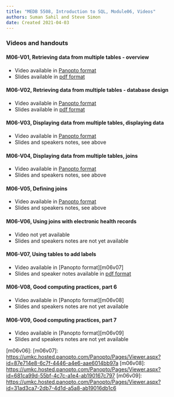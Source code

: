 ```yaml
---
title: "MEDB 5508, Introduction to SQL, Module06, Videos"
authors: Suman Sahil and Steve Simon
date: Created 2021-04-03
---
```


### Videos and handouts

#### M06-V01, Retrieving data from multiple tables - overview

+ Video available in [Panopto format][m06v01]
+ Slides available in [pdf format][git1]

#### M06-V02, Retrieving data from multiple tables - database design

+ Video available in [Panopto format][m06v02]
+ Slides available in [pdf format][git2]

#### M06-V03, Displaying data from multiple tables, displaying data

+ Video available in [Panopto format][m06v03]
+ Slides and speakers notes, see above

#### M06-V04, Displaying data from multiple tables, joins

+ Video available in [Panopto format][m06v04]
+ Slides and speakers notes, see above

#### M06-V05, Defining joins

+ Video available in [Panopto format][m06v05]
+ Slides and speakers notes, see above

#### M06-V06, Using joins with electronic health records

+ Video not yet available
+ Slides and speakers notes are not yet available

#### M06-V07, Using tables to add labels

+ Video available in [Panopto format][m06v07]
+ Slides and speaker notes available in [pdf format][git7]

#### M06-V08, Good computing practices, part 6

+ Video available in [Panopto format][m06v08]
+ Slides and speakers notes are not yet available

#### M06-V09, Good computing practices, part 7

+ Video available in [Panopto format][m06v09]
+ Slides and speakers notes are not yet available



[git1]: https://github.com/pmean/introduction-to-sql/blob/master/results/m06-v01-basic-terminologies.pdf
[git2]: https://github.com/pmean/introduction-to-sql/blob/master/results/m06-v02-database-design.pdf
[git3]: https://github.com/pmean/introduction-to-sql/blob/master/results/m06-v03-multiple-tables.pdf
[git4]: https://github.com/pmean/introduction-to-sql/blob/master/results/m06-v04-dispaying-data.pdf
[git5]: https://github.com/pmean/introduction-to-sql/blob/master/results/m06-v05-using-joins.pdf
[git6]: https://github.com/pmean/introduction-to-sql/blob/master/results/m06-v06-managing-tables.pdf
[git7]: https://github.com/pmean/introduction-to-sql/blob/master/results/m06-v07-simple-joins.pdf

[m06v01]: https://umkc.hosted.panopto.com/Panopto/Pages/Viewer.aspx?id=57794837-cc4b-41cb-88cb-aae600ee69b1
[m06v02]: https://umkc.hosted.panopto.com/Panopto/Pages/Viewer.aspx?id=6ebdc433-6956-4c94-9bd2-aae600f01315
[m06v03]: https://umkc.hosted.panopto.com/Panopto/Pages/Viewer.aspx?id=9ae3efa4-7da9-4b8f-b36d-aaf6006e374c
[m06v04]: https://umkc.hosted.panopto.com/Panopto/Pages/Viewer.aspx?id=939fc4b0-944c-4e48-8206-aaf600707cef
[m06v05]: https://umkc.hosted.panopto.com/Panopto/Pages/Viewer.aspx?id=3749d09c-6920-448d-8e26-aaf600a1f926
[m06v06]: 
[m06v07]: https://umkc.hosted.panopto.com/Panopto/Pages/Viewer.aspx?id=87e714e8-6c7f-4446-a4e6-aae6014bb97a
[m06v08]: https://umkc.hosted.panopto.com/Panopto/Pages/Viewer.aspx?id=681ca99d-55bf-4c7c-a1e4-ab190167c797
[m06v09]: https://umkc.hosted.panopto.com/Panopto/Pages/Viewer.aspx?id=31ad3ca7-2db7-4d1d-a5a8-ab19016db1c6
